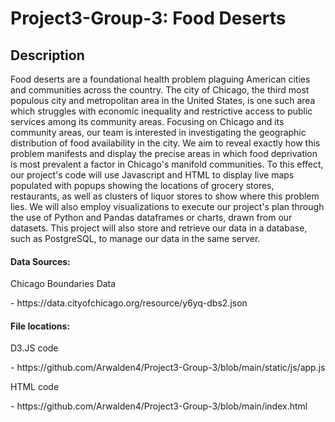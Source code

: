# Project3-Group-3: Food Deserts
## Description
Food deserts are a foundational health problem plaguing American cities and communities across the country. The city of Chicago, the third most populous city and metropolitan area in the United States, is one such area which struggles with economic inequality and restrictive access to public services among its community areas. Focusing on Chicago and its community areas, our team is interested in investigating the geographic distribution of food availability in the city. We aim to reveal exactly how this problem manifests and display the precise areas in which food deprivation is most prevalent a factor in Chicago's manifold communities. To this effect, our project's code will use Javascript and HTML to display live maps populated with popups showing the locations of grocery stores, restaurants, as well as clusters of liquor stores to show where this problem lies. We will also employ visualizations to execute our project's plan through the use of Python and Pandas dataframes or charts, drawn from our datasets. This project will also store and retrieve our data in a database, such as PostgreSQL, to manage our data in the same server.




#### Data Sources:
<p>Chicago Boundaries Data</p>
- https://data.cityofchicago.org/resource/y6yq-dbs2.json

#### File locations:
<p>D3.JS code</p>
- https://github.com/Arwalden4/Project3-Group-3/blob/main/static/js/app.js

<p>HTML code</p>
- https://github.com/Arwalden4/Project3-Group-3/blob/main/index.html

